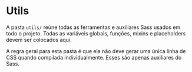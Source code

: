 # Utils

A pasta `utils/` reúne todas as ferramentas e auxiliares Sass usados em todo o projeto. Todas as variáveis globais, funções, mixins e placeholders devem ser colocados aqui.

A regra geral para esta pasta é que ela não deve gerar uma única linha de CSS quando compilada individualmente. Esses são apenas auxiliares do Sass.


